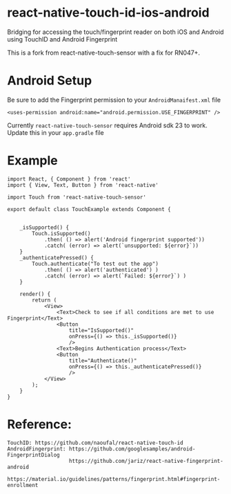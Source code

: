 # react-native-touch-id-ios-android

Bridging for accessing the touch/fingerprint reader on both iOS and Android using TouchID and Android Fingerprint

This is a fork from react-native-touch-sensor with a fix for RN047+.  

# Android Setup

Be sure to add the Fingerprint permission to your `AndroidManaifest.xml` file

`<uses-permission android:name="android.permission.USE_FINGERPRINT" />`

Currently `react-native-touch-sensor` requires Android sdk 23 to work.  Update this in your `app.gradle` file

# Example
```
import React, { Component } from 'react'
import { View, Text, Button } from 'react-native'

import Touch from 'react-native-touch-sensor'

export default class TouchExample extends Component {
  

    _isSupported() {
        Touch.isSupported()
            .then( () => alert('Android fingerprint supported'))
            .catch( (error) => alert(`unsupported: ${error}`))
    }
    _authenticatePressed() {
        Touch.authenticate("To test out the app")
            .then( () => alert('authenticated') )
            .catch( (error) => alert(`Failed: ${error}`) )
    }

    render() {
        return (
            <View>
                <Text>Check to see if all conditions are met to use Fingerprint</Text>
                <Button 
                    title="IsSupported()"
                    onPress={() => this._isSupported()}
                    />
                <Text>Begins Authentication process</Text>
                <Button 
                    title="Authenticate()"
                    onPress={() => this._authenticatePressed()}
                    />
            </View>
        );
    }
}

```

# Reference:
    TouchID: https://github.com/naoufal/react-native-touch-id
    AndroidFingerprint: https://github.com/googlesamples/android-FingerprintDialog
                        https://github.com/jariz/react-native-fingerprint-android
                        https://material.io/guidelines/patterns/fingerprint.html#fingerprint-enrollment
    
